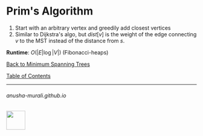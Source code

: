 # Prim's Algorithm

1. Start with an arbitrary vertex and greedily add closest vertices
2. Similar to Dijkstra's algo, but $dist[v]$ is the weight of the edge connecting $v$ to the MST instead of the distance from $s$.

**Runtime**: $O(|E| \log |V|)$ (Fibonacci-heaps)

[Back to Minimum Spanning Trees](./mst.md)

[Table of Contents](./index.md)

* * *
###### anusha-murali.github.io

<img src="https://github.com/anusha-murali/anusha-murali.github.io/assets/111596338/639243aa-2857-4595-a65a-7852762bb002" width="50" height="50"/>

